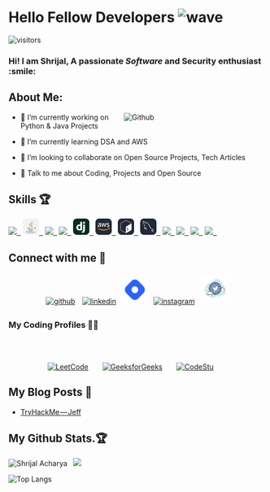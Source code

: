 <h1> Hello Fellow Developers <img alt="wave" src="https://emojis.slackmojis.com/emojis/images/1588177020/8809/wave_hello.gif?1588177020" width="35"></h1>
<p align='center'>

![visitors](https://visitor-badge.glitch.me/badge?page_id=YuShx01.YuShx01)

</p>
<div size='20px'> <h3>Hi! I am Shrijal, A passionate <i>Software</i> and Security enthusiast :smile:</h3> 
</div>

<h2> About Me: </h2>

<img width="55%" align="right" alt="Github" src="https://raw.githubusercontent.com/onimur/.github/master/.resources/git-header.svg"/>


- 🔭 I’m currently working on Python & Java Projects

- 🌱 I’m currently learning DSA and AWS 

- 👯 I’m looking to collaborate on Open Source Projects, Tech Articles 

- 💬 Talk to me about Coding, Projects and Open Source 

<h2> Skills 🏆</h2>
<a href= https://github.com/YuShx01?tab=repositories&q=&type=&language=python&sort= > <img width ='32px' src ='https://raw.githubusercontent.com/rahulbanerjee26/githubAboutMeGenerator/main/icons/python.svg'> &nbsp;</a>
<a href= https://github.com/YuShx01?tab=repositories&q=&type=&language=java&sort= > <img width ='32px' src ='https://github.com/tandpfun/skill-icons/blob/main/icons/Java-Light.svg'> &nbsp;</a>
<a href= https://github.com/YuShx01?tab=repositories&q=&type=&language=cpp&sort= > <img width ='32px' src ='https://raw.githubusercontent.com/rahulbanerjee26/githubAboutMeGenerator/main/icons/cpp.svg'> &nbsp;</a>
<a href= https://github.com/YuShx01?tab=repositories&q=&type=&language=linux&sort= > <img width ='32px' src ='https://raw.githubusercontent.com/rahulbanerjee26/githubAboutMeGenerator/main/icons/linux.svg'> &nbsp;</a>
<a href= https://github.com/YuShx01?tab=repositories&q=&type=&language=django&sort= > <img width ='32px' src ='https://github.com/tandpfun/skill-icons/blob/main/icons/Django.svg'> &nbsp;</a>
<a href= https://github.com/YuShx01?tab=repositories&q=&type=&language=aws&sort= > <img width ='32px' src ='https://github.com/tandpfun/skill-icons/blob/main/icons/AWS-Dark.svg'> &nbsp;</a>
<a href= https://github.com/YuShx01?tab=repositories&q=&type=&language=bash&sort= > <img width ='32px' src ='https://github.com/tandpfun/skill-icons/blob/main/icons/Bash-Dark.svg'> &nbsp;</a>
<a href= https://github.com/YuShx01?tab=repositories&q=&type=&language=mysql&sort= > <img width ='32px' src ='https://github.com/tandpfun/skill-icons/blob/main/icons/MySQL-Dark.svg'> &nbsp;</a>
<a href= https://github.com/YuShx01?tab=repositories&q=&type=&language=docker&sort= > <img width ='32px' src ='https://raw.githubusercontent.com/rahulbanerjee26/githubAboutMeGenerator/main/icons/docker.svg'> &nbsp;</a>
<a href= https://github.com/YuShx01?tab=repositories&q=&type=&language=git&sort= > <img width ='32px' src ='https://raw.githubusercontent.com/rahulbanerjee26/githubAboutMeGenerator/main/icons/git.svg'> &nbsp;</a>
<a href= https://github.com/YuShx01?tab=repositories&q=&type=&language=html&sort= > <img width ='32px' src ='https://raw.githubusercontent.com/rahulbanerjee26/githubAboutMeGenerator/main/icons/html.svg'> &nbsp;</a>
<a href= https://github.com/YuShx01?tab=repositories&q=&type=&language=css&sort= > <img width ='32px' src ='https://raw.githubusercontent.com/rahulbanerjee26/githubAboutMeGenerator/main/icons/css.svg'> &nbsp;</a>

<h2> Connect with me 🤝</h2>
 <!--
<a href = 'https://www.twitter.com/OctoPie23'> <img width = '32px' align= 'center' src="https://raw.githubusercontent.com/rahulbanerjee26/githubAboutMeGenerator/main/icons/twitter.svg"/>&nbsp;&nbsp;</a>
<a href = 'https://OctoPie23.medium.com/'> <img width = '32px' align= 'center' src="https://raw.githubusercontent.com/rahulbanerjee26/githubAboutMeGenerator/main/icons/medium.svg"/>&nbsp;&nbsp;</a> 
<a href = 'https://www.github.com/OctoPie23'> <img width = '32px' align= 'center' src="https://raw.githubusercontent.com/rahulbanerjee26/githubAboutMeGenerator/main/icons/github.svg"/>&nbsp;&nbsp;</a>
<a href = 'https://www.linkedin.com/in/shrijal007'> <img width = '32px' align= 'center' src="https://raw.githubusercontent.com/rahulbanerjee26/githubAboutMeGenerator/main/icons/linked-in-alt.svg"/>&nbsp;&nbsp;</a>
<a href = '[https://www.instagram.com/OctoPie23/](https://www.instagram.com/octopie_23/)'> <img width = '32px' align= 'center' src="https://raw.githubusercontent.com/rahulbanerjee26/githubAboutMeGenerator/main/icons/instagram.svg"/>&nbsp;&nbsp;</a>
-->

<p align="center" >
	<a href="https://github.com/OctoPie23"><img alt="github" width="10%" style="padding:5px" src="https://img.icons8.com/clouds/100/000000/github.png"/></a>
	<a href="https://www.linkedin.com/in/shrijal007/"><img alt="linkedin" width="10%" style="padding:5px" src="https://img.icons8.com/clouds/100/000000/linkedin.png"/></a>
	<a href="https://shrijalwrites23.hashnode.dev/"><img alt="hashnode" width="9%" style="padding:5px" src="./images/hashnode.png"/></a>
	<a href="https://www.instagram.com/octopie_23/"><img alt="instagram" width="10%" style="padding:5px" src="https://img.icons8.com/clouds/100/000000/instagram.png"/></a>
	<a href="https://www.twitter.com/OctoPie23"><img alt="twitter" width="10%" style="padding:5px" src="./images/twitter.png"/></a>
	
</p>

<h3>My Coding Profiles 👨‍💻</h3>
<br></br>
<p align="center">
<a href="https://leetcode.com/OctoPiyush23/" rel="nofollow"><img src="https://img.shields.io/badge/LC-LeetCode-orange" alt="LeetCode" data-canonical-src="https://img.shields.io/badge/-LeetCode-ff8c00?style=flat&amp;labelColor=ff8c00&amp;logo=LeetCode&amp;logoColor=white" style="max-width:100%;"></a>
&nbsp;&nbsp;&nbsp;&nbsp;&nbsp;
<a href="https://auth.geeksforgeeks.org/user/octopie23" rel="nofollow"><img src="https://img.shields.io/badge/GFG-GeeksforGeeks-green" alt="GeeksforGeeks" data-canonical-src="https://img.shields.io/badge/GFG-GeeksforGeeks-green" style="max-width:100%;"></a>
&nbsp;&nbsp;&nbsp;&nbsp;&nbsp;
<a href="https://www.codingninjas.com/codestudio/profile/6d2f4a1b-5461-4e51-92fa-90f00f70f309" rel="nofollow"><img src="https://img.shields.io/badge/CS-CodeStudio-orange" alt="CodeStu" data-canonical-src="" style="max-width:100%;"></a>
&nbsp;&nbsp;&nbsp;&nbsp;&nbsp;
</p>

<h2>My Blog Posts 📕 </h2>

<!-- BLOG-POST-LIST:START -->
- [TryHackMe — Jeff](https://infosecwriteups.com/tryhackme-jeff-fc2fe2a3161a?source=rss-5b49d6184d5------2)
<!-- BLOG-POST-LIST:END -->

<!--
<div align="left">
<img alt="Shrijal's GitHub Stats" src="https://github-readme-stats.vercel.app/api?username=OctoPie23&count_private=true&show_icons=true&theme=radical" />
</div>
<br/>
<div align="center">
 <!--Hiding VoiceAI because it's allocating Python in used language to almost 100% till date-->
<!--<img alt="Most Used Languages" src="https://github-readme-stats.vercel.app/api/top-langs/?username=OctoPie23&exclude_repo=OctoPie23.github.io&layout=compact&theme=radical&langs_count=6&hide=c,Classic ASP,XSLT" /> -->

<h2> My Github Stats.🏆 </h2>

<img width="400px" src="https://github-readme-streak-stats.herokuapp.com/?user=OctoPie23&theme=radical" alt="Shrijal Acharya" />&nbsp; &nbsp;<img width="400px" src="https://github-readme-stats.vercel.app/api?username=octopie23&count_private=true&theme=radical"/>

<!--START_SECTION_PROFILE_VIEWS:readme-info-->
<!--END_SECTION_PROFILE_VIEWS:readme-info-->

<!--START_SECTION_LINES_OF_CODE:readme-info-->
<!--END_SECTION_LINES_OF_CODE:readme-info-->

<!--START_CONTRIBUTIONS:readme-info-->
<!--END_CONTRIBUTIONS:readme-info-->

<!--START_SECTION_DAILY_COMMIT:readme-info-->
<!--END_SECTION_DAILY_COMMIT:readme-info-->

<!--START_SECTION_WEEKLY_COMMIT:readme-info-->
<!--END_SECTION_WEEKLY_COMMIT:readme-info-->

<!--START_SECTION_LANGUAGE:readme-info-->
<!--END_SECTION_LANGUAGE:readme-info-->

![Top Langs](https://github-readme-stats.vercel.app/api/top-langs/?username=OctoPie23&exclude_repo=OctoPie23.github.io,VoiceAI&count_private=true&hide=c,XSLT,css,scss,html&layout=compact&theme=radical)
</div>

